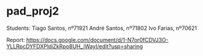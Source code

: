 # pad_proj2

Students:
Tiago Santos, nº71921
André Santos, nº71802
Ivo Farias, nº70621

Report:
https://docs.google.com/document/d/1-N7or0fCDVJ3O-YLLRpcDYFDXPldiZkRpo8UH_jWayI/edit?usp=sharing
